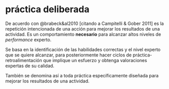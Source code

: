 # práctica deliberada
De acuerdo con @brabeck&al2010 [citando a Campitelli & Gober 2011] es la repetición intencionada de una acción para mejorar los resultados de una actividad. Es un comportamiento **necesario** para alcanzar altos niveles de *performance* experto.

Se basa en la identificación de las habilidades correctas y el nivel experto que se quiere alcanzar, para posteriormente hacer ciclos de práctica-retroalimentación que implique un esfuerzo y obtenga valoraciones expertas de su calidad.

También se denomina así a toda práctica específicamente diseñada para mejorar los resultados de una actividad.
